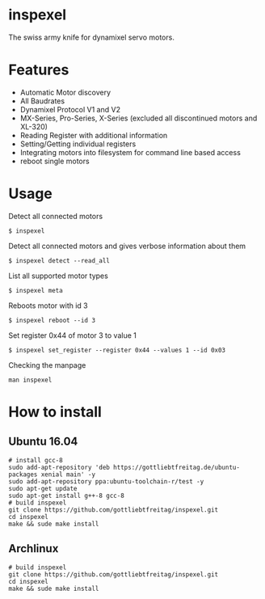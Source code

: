 # inspexel
The swiss army knife for dynamixel servo motors.

# Features
- Automatic Motor discovery
- All Baudrates
- Dynamixel Protocol V1 and V2
- MX-Series, Pro-Series, X-Series (excluded all discontinued motors and XL-320)
- Reading Register with additional information
- Setting/Getting individual registers
- Integrating motors into filesystem for command line based access
- reboot single motors

# Usage
Detect all connected motors
```
$ inspexel
```
Detect all connected motors and gives verbose information about them
```
$ inspexel detect --read_all
```
List all supported motor types
```
$ inspexel meta
```
Reboots motor with id 3
```
$ inspexel reboot --id 3
```
Set register 0x44 of motor 3 to value 1
```
$ inspexel set_register --register 0x44 --values 1 --id 0x03
```
Checking the manpage
```
man inspexel
```

# How to install
## Ubuntu 16.04
```
# install gcc-8
sudo add-apt-repository 'deb https://gottliebtfreitag.de/ubuntu-packages xenial main' -y
sudo add-apt-repository ppa:ubuntu-toolchain-r/test -y
sudo apt-get update
sudo apt-get install g++-8 gcc-8
# build inspexel
git clone https://github.com/gottliebtfreitag/inspexel.git
cd inspexel
make && sude make install
```
## Archlinux
```
# build inspexel
git clone https://github.com/gottliebtfreitag/inspexel.git
cd inspexel
make && sude make install
```
